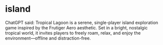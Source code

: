 # island
ChatGPT said:  Tropical Lagoon is a serene, single-player island exploration game inspired by the Frutiger Aero aesthetic. Set in a bright, nostalgic tropical world, it invites players to freely roam, relax, and enjoy the environment—offline and distraction-free.
